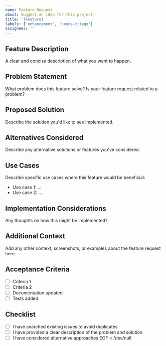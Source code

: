 ```yaml
---
name: Feature Request
about: Suggest an idea for this project
title: '[Feature] '
labels: ['enhancement', 'needs-triage']
assignees: ''
---
```


## Feature Description
A clear and concise description of what you want to happen.

## Problem Statement
What problem does this feature solve? Is your feature request related to a problem?

## Proposed Solution
Describe the solution you'd like to see implemented.

## Alternatives Considered
Describe any alternative solutions or features you've considered.

## Use Cases
Describe specific use cases where this feature would be beneficial:
- Use case 1: ...
- Use case 2: ...

## Implementation Considerations
Any thoughts on how this might be implemented?

## Additional Context
Add any other context, screenshots, or examples about the feature request here.

## Acceptance Criteria
- [ ] Criteria 1
- [ ] Criteria 2
- [ ] Documentation updated
- [ ] Tests added

## Checklist
- [ ] I have searched existing issues to avoid duplicates
- [ ] I have provided a clear description of the problem and solution
- [ ] I have considered alternative approaches
EOF < /dev/null
